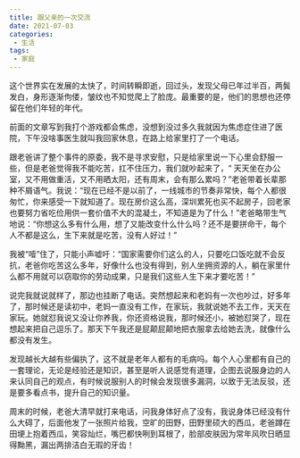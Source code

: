 ```yaml
---
title: 跟父亲的一次交流
date: 2021-07-03
categories:
 - 生活
tags:
 - 家庭
---
```

这个世界实在发展的太快了，时间转瞬即逝，回过头，发现父母已年过半百，两鬓发白，身形逐渐佝偻，皱纹也不知觉爬上了脸庞。最重要的是，他们的思想也还停留在他们年轻的年代。

前面的文章写到我打个游戏都会焦虑，没想到没过多久我就因为焦虑症住进了医院，下午没啥事医生就叫我回家休息，在路上给家里打了一个电话。

跟老爸讲了整个事件的原委，我不是寻求安慰，只是给家里说一下心里会舒服一些，但是老爸觉得我不能吃苦，扛不住压力，我们就吵起来了，“ 天天坐在办公室，又不用做重活，又不用晒太阳，还有周末，会有那么累吗？”老爸带着长辈那种不屑语气。我说：“现在已经不是以前了，一线城市的节奏非常快，每个人都很匆忙，你来感受一下就知道了。现在房价这么高，深圳累死也买不起房子，回老家也要努力省吃俭用供一套价值不大的混凝土，不知道是为了什么！”老爸略带生气地说：“你想这么多有什么用，想了又能改变什么什么吗？还不是要拼命干，每个人不都是这么，生下来就是吃苦，没有人好过！”

我被“噎”住了，只能小声嘘吁：“国家需要你们这么的人，只要吃口饭吃就不会反抗，老爸你吃苦这么多年，好像什么也没有得到，别人坐拥资源的人，躺在家里什么都不用就可以窃取你的劳动成果，只是我们这些人生下来才要吃苦！”

说完我就说就样了，那边也挂断了电话。突然想起来和老妈有一次也吵过，好多年了，那时候还是读初中，老妈一直没有工作，在家玩，我就说她不去工作，天天在家玩。她就怼我说又没让你养我，你还资格说我，那时候还小，被她怼哭了，现在想起来把自己逗乐了。那天下午我还是屁颠屁颠地把衣服拿去给她去洗，就像什么都没有发生。

发现越长大越有些偏执了，这不就是老年人都有的毛病吗。每个人心里都有自己的一套理论，无论是经验还是知识，甚至是听人说感觉有道理，企图去说服身边的人来认同自己的观点，有时候说服别人的时候会发现很多漏洞，以致于无法反驳，还是要多看点书，提升自己的知识量。

周末的时候，老爸大清早就打来电话，问我身体好点了没有，我说身体已经没有什么大碍了，后面他发了一张照片给我，空旷的田野，田野里硕大的西瓜，老爸蹲在田埂上抱着西瓜，笑容灿烂，嘴巴都快咧到耳根了，脸部皮肤因为常年风吹日晒显得黝黑，漏出两排洁白无瑕的牙齿！